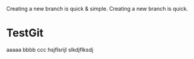 Creating a new branch is quick & simple.
Creating a new branch is quick.

# TestGit
aaaaa
bbbb ccc hsjflsrijl
slkdjflksdj
